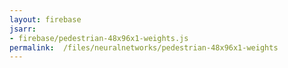 ```yaml
---
layout: firebase
jsarr:
- firebase/pedestrian-48x96x1-weights.js
permalink:  /files/neuralnetworks/pedestrian-48x96x1-weights
---
```

